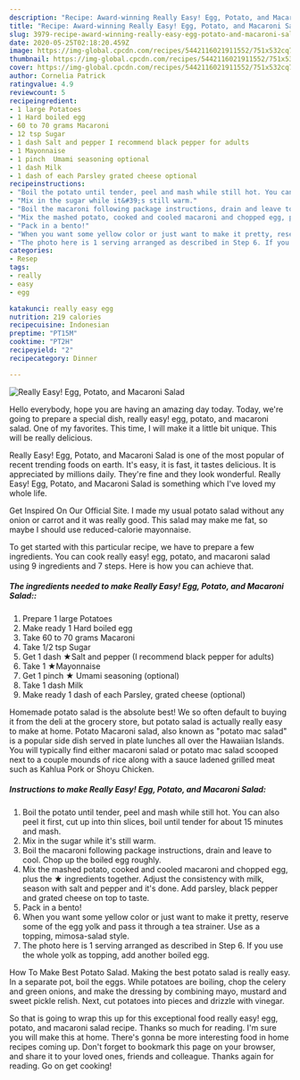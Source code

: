 ```yaml
---
description: "Recipe: Award-winning Really Easy! Egg, Potato, and Macaroni Salad"
title: "Recipe: Award-winning Really Easy! Egg, Potato, and Macaroni Salad"
slug: 3979-recipe-award-winning-really-easy-egg-potato-and-macaroni-salad
date: 2020-05-25T02:18:20.459Z
image: https://img-global.cpcdn.com/recipes/5442116021911552/751x532cq70/really-easy-egg-potato-and-macaroni-salad-recipe-main-photo.jpg
thumbnail: https://img-global.cpcdn.com/recipes/5442116021911552/751x532cq70/really-easy-egg-potato-and-macaroni-salad-recipe-main-photo.jpg
cover: https://img-global.cpcdn.com/recipes/5442116021911552/751x532cq70/really-easy-egg-potato-and-macaroni-salad-recipe-main-photo.jpg
author: Cornelia Patrick
ratingvalue: 4.9
reviewcount: 5
recipeingredient:
- 1 large Potatoes
- 1 Hard boiled egg
- 60 to 70 grams Macaroni
- 12 tsp Sugar
- 1 dash Salt and pepper I recommend black pepper for adults
- 1 Mayonnaise
- 1 pinch  Umami seasoning optional
- 1 dash Milk
- 1 dash of each Parsley grated cheese optional
recipeinstructions:
- "Boil the potato until tender, peel and mash while still hot. You can also peel it first, cut up into thin slices, boil until tender for about 15 minutes and mash."
- "Mix in the sugar while it&#39;s still warm."
- "Boil the macaroni following package instructions, drain and leave to cool. Chop up the boiled egg roughly."
- "Mix the mashed potato, cooked and cooled macaroni and chopped egg, plus  the ★ ingredients together. Adjust the consistency with milk, season with salt and pepper and it&#39;s done. Add parsley, black pepper and grated cheese on top to taste."
- "Pack in a bento!"
- "When you want some yellow color or just want to make it pretty, reserve some of the egg yolk and pass it through a tea strainer. Use as a topping, mimosa-salad style."
- "The photo here is 1 serving arranged as described in Step 6. If you use the whole yolk as topping, add another boiled egg."
categories:
- Resep
tags:
- really
- easy
- egg

katakunci: really easy egg
nutrition: 219 calories
recipecuisine: Indonesian
preptime: "PT15M"
cooktime: "PT2H"
recipeyield: "2"
recipecategory: Dinner

---
```



![Really Easy! Egg, Potato, and Macaroni Salad](https://img-global.cpcdn.com/recipes/5442116021911552/751x532cq70/really-easy-egg-potato-and-macaroni-salad-recipe-main-photo.jpg)

Hello everybody, hope you are having an amazing day today. Today, we're going to prepare a special dish, really easy! egg, potato, and macaroni salad. One of my favorites. This time, I will make it a little bit unique. This will be really delicious.

Really Easy! Egg, Potato, and Macaroni Salad is one of the most popular of recent trending foods on earth. It's easy, it is fast, it tastes delicious. It is appreciated by millions daily. They're fine and they look wonderful. Really Easy! Egg, Potato, and Macaroni Salad is something which I've loved my whole life.

Get Inspired On Our Official Site. I made my usual potato salad without any onion or carrot and it was really good. This salad may make me fat, so maybe I should use reduced-calorie mayonnaise.


To get started with this particular recipe, we have to prepare a few ingredients. You can cook really easy! egg, potato, and macaroni salad using 9 ingredients and 7 steps. Here is how you can achieve that.

##### The ingredients needed to make Really Easy! Egg, Potato, and Macaroni Salad::

1. Prepare 1 large Potatoes
1. Make ready 1 Hard boiled egg
1. Take 60 to 70 grams Macaroni
1. Take 1/2 tsp Sugar
1. Get 1 dash ★Salt and pepper (I recommend black pepper for adults)
1. Take 1 ★Mayonnaise
1. Get 1 pinch ★ Umami seasoning (optional)
1. Take 1 dash Milk
1. Make ready 1 dash of each Parsley, grated cheese (optional)


Homemade potato salad is the absolute best! We so often default to buying it from the deli at the grocery store, but potato salad is actually really easy to make at home. Potato Macaroni salad, also known as &#34;potato mac salad&#34; is a popular side dish served in plate lunches all over the Hawaiian Islands. You will typically find either macaroni salad or potato mac salad scooped next to a couple mounds of rice along with a sauce ladened grilled meat such as Kahlua Pork or Shoyu Chicken. 

##### Instructions to make Really Easy! Egg, Potato, and Macaroni Salad:

1. Boil the potato until tender, peel and mash while still hot. You can also peel it first, cut up into thin slices, boil until tender for about 15 minutes and mash.
1. Mix in the sugar while it&#39;s still warm.
1. Boil the macaroni following package instructions, drain and leave to cool. Chop up the boiled egg roughly.
1. Mix the mashed potato, cooked and cooled macaroni and chopped egg, plus  the ★ ingredients together. Adjust the consistency with milk, season with salt and pepper and it&#39;s done. Add parsley, black pepper and grated cheese on top to taste.
1. Pack in a bento!
1. When you want some yellow color or just want to make it pretty, reserve some of the egg yolk and pass it through a tea strainer. Use as a topping, mimosa-salad style.
1. The photo here is 1 serving arranged as described in Step 6. If you use the whole yolk as topping, add another boiled egg.


How To Make Best Potato Salad. Making the best potato salad is really easy. In a separate pot, boil the eggs. While potatoes are boiling, chop the celery and green onions, and make the dressing by combining mayo, mustard and sweet pickle relish. Next, cut potatoes into pieces and drizzle with vinegar. 

So that is going to wrap this up for this exceptional food really easy! egg, potato, and macaroni salad recipe. Thanks so much for reading. I'm sure you will make this at home. There's gonna be more interesting food in home recipes coming up. Don't forget to bookmark this page on your browser, and share it to your loved ones, friends and colleague. Thanks again for reading. Go on get cooking!
